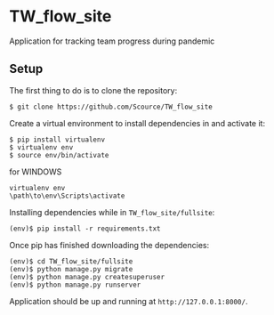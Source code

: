 # TW_flow_site
Application for tracking team progress during pandemic

## Setup

The first thing to do is to clone the repository:
```
$ git clone https://github.com/Scource/TW_flow_site
```

Create a virtual environment to install dependencies in and activate it:
```
$ pip install virtualenv
$ virtualenv env
$ source env/bin/activate
```
for WINDOWS
```
virtualenv env
\path\to\env\Scripts\activate
```

Installing dependencies while in `TW_flow_site/fullsite`:
```
(env)$ pip install -r requirements.txt
```

Once pip has finished downloading the dependencies:
```
(env)$ cd TW_flow_site/fullsite
(env)$ python manage.py migrate
(env)$ python manage.py createsuperuser
(env)$ python manage.py runserver
```

Application should be up and running at `http://127.0.0.1:8000/`.
